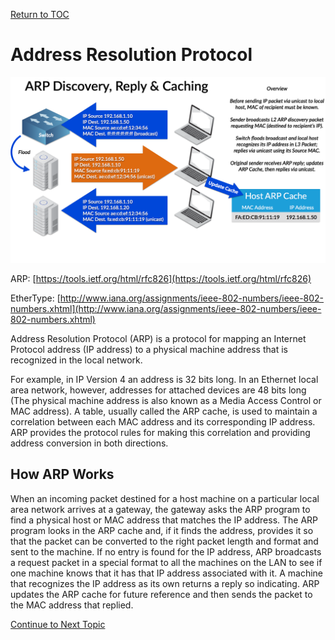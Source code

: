 <a href="https://github.com/CyberTrainingUSAF/08-Network-Programming/blob/master/00-Table-of-Contents.md" rel="Return to TOC"> Return to TOC </a>

# Address Resolution Protocol

![](../.gitbook/assets/arp-discovery-reply-and-caching.png)

ARP: [https://tools.ietf.org/html/rfc826](https://tools.ietf.org/html/rfc826)

EtherType: [http://www.iana.org/assignments/ieee-802-numbers/ieee-802-numbers.xhtml](http://www.iana.org/assignments/ieee-802-numbers/ieee-802-numbers.xhtml)

Address Resolution Protocol \(ARP\) is a protocol for mapping an Internet Protocol address \(IP address\) to a physical machine address that is recognized in the local network. 

For example, in IP Version 4 an address is 32 bits long. In an Ethernet local area network, however, addresses for attached devices are 48 bits long \(The physical machine address is also known as a Media Access Control or MAC address\). A table, usually called the ARP cache, is used to maintain a correlation between each MAC address and its corresponding IP address. ARP provides the protocol rules for making this correlation and providing address conversion in both directions.

## How ARP Works

When an incoming packet destined for a host machine on a particular local area network arrives at a gateway, the gateway asks the ARP program to find a physical host or MAC address that matches the IP address. The ARP program looks in the ARP cache and, if it finds the address, provides it so that the packet can be converted to the right packet length and format and sent to the machine. If no entry is found for the IP address, ARP broadcasts a request packet in a special format to all the machines on the LAN to see if one machine knows that it has that IP address associated with it. A machine that recognizes the IP address as its own returns a reply so indicating. ARP updates the ARP cache for future reference and then sends the packet to the MAC address that replied.

<a href="https://github.com/CyberTrainingUSAF/08-Network-Programming/blob/master/04-osi-layer-2/arp-header.md" > Continue to Next Topic </a>
